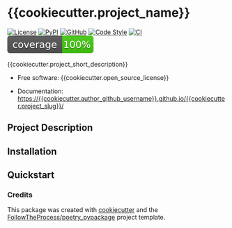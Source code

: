 # {{cookiecutter.project_name}}

[![License](https://img.shields.io/github/license/{{cookiecutter.author_github_username}}/{{cookiecutter.project_slug}})](https://github.com/{{cookiecutter.author_github_username}}/{{cookiecutter.project_slug}})
[![PyPI](https://img.shields.io/pypi/v/{{cookiecutter.project_slug}}.svg?logo=python)](https://pypi.python.org/pypi/{{cookiecutter.project_slug}})
[![GitHub](https://img.shields.io/github/v/release/{{cookiecutter.author_github_username}}/{{cookiecutter.project_slug}}?logo=github&sort=semver)](https://github.com/{{cookiecutter.author_github_username}}/{{cookiecutter.project_slug}})
[![Code Style](https://img.shields.io/badge/code%20style-black-black)](https://github.com/{{cookiecutter.author_github_username}}/{{cookiecutter.project_slug}})
[![CI](https://github.com/{{cookiecutter.author_github_username}}/{{cookiecutter.project_slug}}/workflows/CI/badge.svg)](https://github.com/{{cookiecutter.author_github_username}}/{{cookiecutter.project_slug}}/actions?query=workflow%3ACI)
[![Coverage](docs/img/coverage.svg)](https://github.com/{{cookiecutter.author_github_username}}/{{cookiecutter.project_slug}})

{{cookiecutter.project_short_description}}

* Free software: {{cookiecutter.open_source_license}}

* Documentation: [https://{{cookiecutter.author_github_username}}.github.io/{{cookiecutter.project_slug}}/](<https://{{cookiecutter.author_github_username}}.github.io/{{cookiecutter.project_slug}}/>)

## Project Description

## Installation

## Quickstart

### Credits

This package was created with [cookiecutter] and the [FollowTheProcess/poetry_pypackage] project template.

[cookiecutter]: https://github.com/cookiecutter/cookiecutter
[FollowTheProcess/poetry_pypackage]: https://github.com/FollowTheProcess/poetry_pypackage
